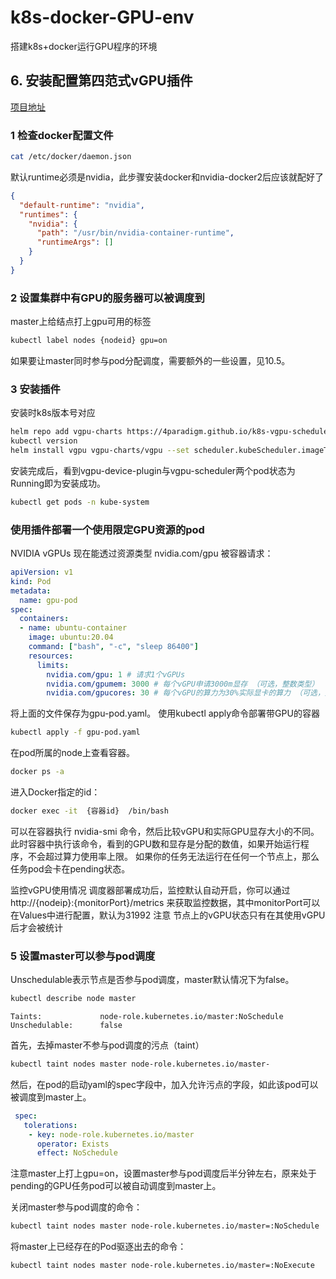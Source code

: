 # k8s-docker-GPU-env
搭建k8s+docker运行GPU程序的环境

## 6. 安装配置第四范式vGPU插件

[项目地址](https://github.com/4paradigm/k8s-vgpu-scheduler/blob/master/README_cn.md)

### 1 检查docker配置文件
```sh
cat /etc/docker/daemon.json
```

默认runtime必须是nvidia，此步骤安装docker和nvidia-docker2后应该就配好了

```json
{
  "default-runtime": "nvidia",
  "runtimes": {
    "nvidia": {
      "path": "/usr/bin/nvidia-container-runtime",
      "runtimeArgs": []
    }
  }
}
```

### 2 设置集群中有GPU的服务器可以被调度到

master上给结点打上gpu可用的标签

```sh
kubectl label nodes {nodeid} gpu=on
```

如果要让master同时参与pod分配调度，需要额外的一些设置，见10.5。

### 3 安装插件
安装时k8s版本号对应

```sh
helm repo add vgpu-charts https://4paradigm.github.io/k8s-vgpu-scheduler
kubectl version
helm install vgpu vgpu-charts/vgpu --set scheduler.kubeScheduler.imageTag=v1.23.6 -n kube-system
```

安装完成后，看到vgpu-device-plugin与vgpu-scheduler两个pod状态为Running即为安装成功。

```sh
kubectl get pods -n kube-system
```

### 使用插件部署一个使用限定GPU资源的pod

NVIDIA vGPUs 现在能透过资源类型 nvidia.com/gpu 被容器请求：

```yaml
apiVersion: v1
kind: Pod
metadata:
  name: gpu-pod
spec:
  containers:
  - name: ubuntu-container
    image: ubuntu:20.04
    command: ["bash", "-c", "sleep 86400"]
    resources:
      limits:
        nvidia.com/gpu: 1 # 请求1个vGPUs
        nvidia.com/gpumem: 3000 # 每个vGPU申请3000m显存 （可选，整数类型）
        nvidia.com/gpucores: 30 # 每个vGPU的算力为30%实际显卡的算力 （可选，整数类型）
```

将上面的文件保存为gpu-pod.yaml。
使用kubectl apply命令部署带GPU的容器
```sh
kubectl apply -f gpu-pod.yaml
```

在pod所属的node上查看容器。

```sh
docker ps -a
```

进入Docker指定的id：
```sh
docker exec -it  {容器id}  /bin/bash
```

可以在容器执行 nvidia-smi 命令，然后比较vGPU和实际GPU显存大小的不同。
此时容器中执行该命令，看到的GPU数和显存是分配的数值，如果开始运行程序，不会超过算力使用率上限。
如果你的任务无法运行在任何一个节点上，那么任务pod会卡在pending状态。

监控vGPU使用情况
调度器部署成功后，监控默认自动开启，你可以通过 http://{nodeip}:{monitorPort}/metrics
来获取监控数据，其中monitorPort可以在Values中进行配置，默认为31992
注意 节点上的vGPU状态只有在其使用vGPU后才会被统计

### 5 设置master可以参与pod调度
Unschedulable表示节点是否参与pod调度，master默认情况下为false。

```sh
kubectl describe node master
```
```
Taints:             node-role.kubernetes.io/master:NoSchedule
Unschedulable:      false
```

首先，去掉master不参与pod调度的污点（taint）
```sh
kubectl taint nodes master node-role.kubernetes.io/master-
```

然后，在pod的启动yaml的spec字段中，加入允许污点的字段，如此该pod可以被调度到master上。

```yaml
 spec:
   tolerations:
    - key: node-role.kubernetes.io/master
      operator: Exists
      effect: NoSchedule
```

注意master上打上gpu=on，设置master参与pod调度后半分钟左右，原来处于pending的GPU任务pod可以被自动调度到master上。

关闭master参与pod调度的命令：
```sh
kubectl taint nodes master node-role.kubernetes.io/master=:NoSchedule
```

将master上已经存在的Pod驱逐出去的命令：
```sh
kubectl taint nodes master node-role.kubernetes.io/master=:NoExecute
```
